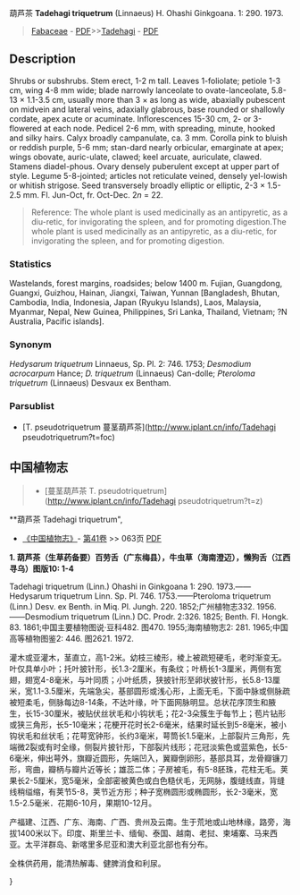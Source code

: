 葫芦茶 **Tadehagi triquetrum** (Linnaeus) H. Ohashi Ginkgoana. 1: 290. 1973.

> [Fabaceae](http://www.iplant.cn/info/Fabaceae?t=foc) - [PDF](http://www.iplant.cn/foc/pdf/Fabaceae.pdf)>>[Tadehagi](http://www.iplant.cn/info/Tadehagi?t=foc) - [PDF](http://www.iplant.cn/foc/pdf/Tadehagi.pdf)

## Description

Shrubs or subshrubs. Stem erect, 1-2 m tall. Leaves 1-foliolate; petiole 1-3 cm, wing 4-8 mm wide; blade narrowly lanceolate to ovate-lanceolate, 5.8-13 × 1.1-3.5 cm, usually more than 3 × as long as wide, abaxially pubescent on midvein and lateral veins, adaxially glabrous, base rounded or shallowly cordate, apex acute or acuminate. Inflorescences 15-30 cm, 2- or 3-flowered at each node. Pedicel 2-6 mm, with spreading, minute, hooked and silky hairs. Calyx broadly campanulate, ca. 3 mm. Corolla pink to bluish or reddish purple, 5-6 mm; stan-dard nearly orbicular, emarginate at apex; wings obovate, auric-ulate, clawed; keel arcuate, auriculate, clawed. Stamens diadel-phous. Ovary densely puberulent except at upper part of style. Legume 5-8-jointed; articles not reticulate veined, densely yel-lowish or whitish strigose. Seed transversely broadly elliptic or elliptic, 2-3 × 1.5-2.5 mm. Fl. Jun-Oct, fr. Oct-Dec. 2*n* = 22.


> Reference: 
> The whole plant is used medicinally as an antipyretic, as a diu-retic, for invigorating the spleen, and for promoting digestion.The whole plant is used medicinally as an antipyretic, as a diu-retic, for invigorating the spleen, and for promoting digestion.

### Statistics
Wastelands, forest margins, roadsides; below 1400 m. Fujian, Guangdong, Guangxi, Guizhou, Hainan, Jiangxi, Taiwan, Yunnan [Bangladesh, Bhutan, Cambodia, India, Indonesia, Japan (Ryukyu Islands), Laos, Malaysia, Myanmar, Nepal, New Guinea, Philippines, Sri Lanka, Thailand, Vietnam; ?N Australia, Pacific islands].

### Synonym
*Hedysarum triquetrum* Linnaeus, Sp. Pl. 2: 746. 1753; *Desmodium acrocarpum* Hance; *D. triquetrum* (Linnaeus) Can-dolle; *Pteroloma triquetrum* (Linnaeus) Desvaux ex Bentham.

### Parsublist

* [T.  pseudotriquetrum  蔓茎葫芦茶](http://www.iplant.cn/info/Tadehagi pseudotriquetrum?t=foc)

## 中国植物志

> * [蔓茎葫芦茶  T.  pseudotriquetrum](http://www.iplant.cn/info/Tadehagi pseudotriquetrum?t=z)


**葫芦茶 Tadehagi triquetrum",

* [《中国植物志》](http://www.iplant.cn/frps)- [第41卷](http://www.iplant.cn/frps/vol/41) >> 063页 [PDF](http://www.iplant.cn/frps/pdf/41/063.PDF)


**1. 葫芦茶（生草药备要）百劳舌（广东梅县），牛虫草（海南澄迈），懒狗舌（江西寻乌）图版10: 1-4**

Tadehagi triquetrum (Linn.) Ohashi in Ginkgoana 1: 290. 1973.——Hedysarum triquetrum Linn. Sp. Pl. 746. 1753.——Pteroloma triquetrum (Linn.) Desv. ex Benth. in Miq. Pl. Jungh. 220. 1852;广州植物志332. 1956.——Desmodium triquetrum (Linn.) DC. Prodr. 2:326. 1825; Benth. Fl. Hongk. 83. 1861;中国主要植物图说·豆科482. 图470. 1955;海南植物志2: 281. 1965;中国高等植物图鉴2: 446. 图2621. 1972.

灌木或亚灌木，茎直立，高1-2米。幼枝三棱形，棱上被疏短硬毛，老时渐变无。叶仅具单小叶；托叶披针形，长1.3-2厘米，有条纹；叶柄长1-3厘米，两侧有宽翅，翅宽4-8毫米，与叶同质；小叶纸质，狭披针形至卵状披针形，长5.8-13厘米，宽1.1-3.5厘米，先端急尖，基部圆形或浅心形，上面无毛，下面中脉或侧脉疏被短柔毛，侧脉每边8-14条，不达叶缘，叶下面网脉明显。总状花序顶生和腋生，长15-30厘米，被贴伏丝状毛和小钩状毛；花2-3朵簇生于每节上；苞片钻形或狭三角形，长5-10毫米；花梗开花时长2-6毫米，结果时延长到5-8毫米，被小钩状毛和丝状毛；花萼宽钟形，长约3毫米，萼筒长1.5毫米，上部裂片三角形，先端微2裂或有时全缘，侧裂片披针形，下部裂片线形；花冠淡紫色或蓝紫色，长5-6毫米，伸出萼外，旗瓣近圆形，先端凹入，翼瓣倒卵形，基部具耳，龙骨瓣镰刀形，弯曲，瓣柄与瓣片近等长；雄蕊二体；子房被毛，有5-8胚珠，花柱无毛。荚果长2-5厘米，宽5毫米，全部密被黄色或白色糙伏毛，无网脉，腹缝线直，背缝线稍缢缩，有荚节5-8，荚节近方形；种子宽椭圆形或椭圆形，长2-3毫米，宽1.5-2.5毫米．花期6-10月，果期10-12月。

产福建、江西、广东、海南、广西、贵州及云南。生于荒地或山地林缘，路旁，海拔1400米以下。印度、斯里兰卡、缅甸、泰国、越南、老挝、柬埔寨、马来西亚。太平洋群岛、新喀里多尼亚和澳大利亚北部也有分布。

全株供药用，能清热解毒、健脾消食和利尿。

}